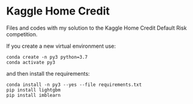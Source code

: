 # Kaggle Home Credit

Files and codes with my solution to the Kaggle Home Credit Default Risk competition.

If you create a new virtual environment use:

```
conda create -n py3 python=3.7
conda activate py3
```

and then install the requirements:

```
conda install -n py3 --yes --file requirements.txt
pip install lightgbm
pip install imblearn
```
